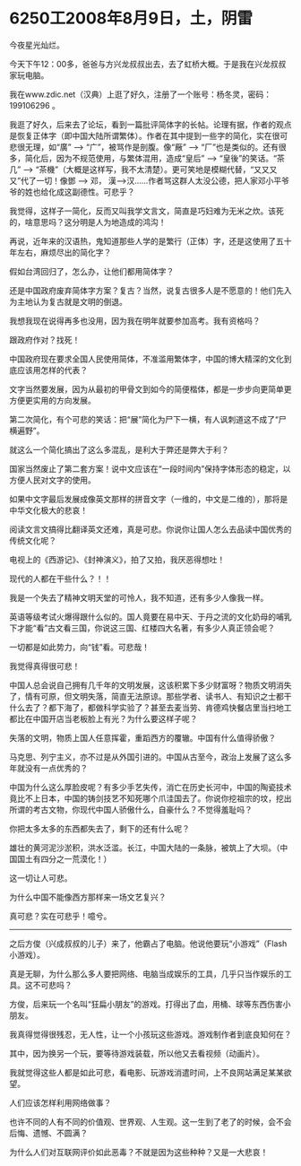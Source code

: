 # 6250工2008年8月9日，土，阴雷

今夜星光灿烂。

今天下午12：00多，爸爸与方兴龙叔叔出去，去了虹桥大概。于是我在兴龙叔叔家玩电脑。

我在www.zdic.net（汉典）上逛了好久，注册了一个账号：杨冬灵，密码：199106296 。

我逛了好久，后来去了论坛，看到一篇批评简体字的长帖。论理有据，作者的观点是恢复正体字（即中国大陆所谓繁体）。作者在其中提到一些字的简化，实在很可悲很无理，如“廣” --> “广”，被骂作是剖腹。像“厰” --> “厂”也是类似的。还有很多，简化后，因为不规范使用，与繁体混用，造成“皇后” --> “皇後”的笑话。“茶几” --> “茶機”（大概是这样写，我不太清楚）。更可笑地是模糊代替，“又又又又”代了一切！像鄧 --> 邓， 漢-->汉……作者骂这群人太没公德，把人家邓小平爷爷的姓也给化成这副德性。可悲乎？

我觉得，这样子一简化，反而又叫我学文言文，简直是巧妇难为无米之炊。该死的，啥意思吗？这分明是人为地造成的鸿沟！

再说，近年来的汉语热，鬼知道那些人学的是繁行（正体）字，还是这使用了五十年左右，麻烦尽出的简化字？

假如台湾回归了，怎么办，让他们都用简体字？

还是中国政府废弃简体字方案？复古？当然，说复古很多人是不愿意的！他们先入为主地认为复古就是文明的倒退。

我想我现在说得再多也没用，因为我在明年就要参加高考。我有资格吗？

跟政府作对？找死！

中国政府现在要求全国人民使用简体，不准滥用繁体字，中国的博大精深的文化到底应该用怎样的代表？

文字当然要发展，因为从最初的甲骨文到如今的简便楷体，都是一步步向更简单更方便更实用的方向发展。

第二次简化，有个可悲的笑话：把“展”简化为尸下一横，有人讽刺道这不成了“尸横遍野”。

就这么一个简化搞出了这么多混乱，是利大于弊还是弊大于利？

国家当然废止了第二套方案！说中文应该在“一段时间内”保持字体形态的稳定，以方便人民对文字的使用。

如果中文字最后发展成像英文那样的拼音文字（一维的，中文是二维的），那将是中华文化极大的悲哀！

阅读文言文搞得比翻译英文还难，真是可悲。你说你让国人怎么去品读中国优秀的传统文化呢？

电视上的《西游记》、《封神演义》，拍了又拍，我厌恶得想吐！

现代的人都在干些什么？！！

我是一个失去了精神文明天堂的可怜人，我不知道，还有多少人像我一样。

英语等级考试火爆得跟什么似的。国人竟要在易中天、于丹之流的文化奶母的哺乳下才能“看”古文看三国，你说这三国、红楼四大名著，有多少人真正领会呢？

一切都是如此势力，向“钱”看。可悲哉！

我觉得真得很可悲！

中国人总会说自己拥有几千年的文明发展，这该积累下多少财富呀？物质文明消失了，情有可原，但文明失落，简直无法原谅。那些学者、读书人、有知识之士都干什么去了？都下海了，都做科学实验了？甚至去麦当劳、肯德鸡快餐店里当扫地工都比在中国开店当老板脸上有光？为什么要这样子呢？

失落的文明，物质上国人任意挥霍，重蹈西方的覆辙。中国有什么值得骄傲？

马克思、列宁主义，亦不过是从外国引进的。中国从古至今，政治上发展了这么多年就没有一点优秀的？

中国为什么这么厚脸皮呢？有多少手艺失传，消亡在历史长河中，中国的陶瓷技术竟比不上日本，中国的铸剑技艺不知死哪个爪洼国去了。你说你挖祖宗的坟，挖出所谓的考古文物，你现代中国人骄傲什么，自豪什么？不觉得羞耻吗？

你把太多太多的东西都失去了，剩下的还有什么呢？

雄壮的黄河泥沙淤积，洪水泛滥。长江，中国大陆的一条脉，被筑上了大坝。（中国国土有四分之一荒漠化！）

这一切让人可悲。

为什么中国不能像西方那样来一场文艺复兴？

真可悲？实在可悲乎！噫兮。

----

之后方俊（兴成叔叔的儿子）来了，他霸占了电脑。他说他要玩“小游戏”（Flash小游戏）。

真是无聊，为什么那么多人要把网络、电脑当成娱乐的工具，几乎只当作娱乐的工具。这不可悲吗？

方俊，后来玩一个名叫“狂扁小朋友”的游戏。打得出了血，用桶、球等东西伤害小朋友。

我真得觉得很残忍，无人性，让一个小孩玩这些游戏。游戏制作者到底良知何在？

其中，因为换另一个玩，要等待游戏装载，所以他又去看视频（动画片）。

我就觉得这些人都是如此可悲，看电影、玩游戏消遣时间，上不良网站满足某某欲望。

人们应该怎样利用网络做事？

也许不同的人有不同的价值观、世界观、人生观。这一生到了老了的时候，会不会后悔、遗憾、不圆满？

为什么人们对互联网评价如此恶毒？不就是因为这些种种？又是一大悲哀！
